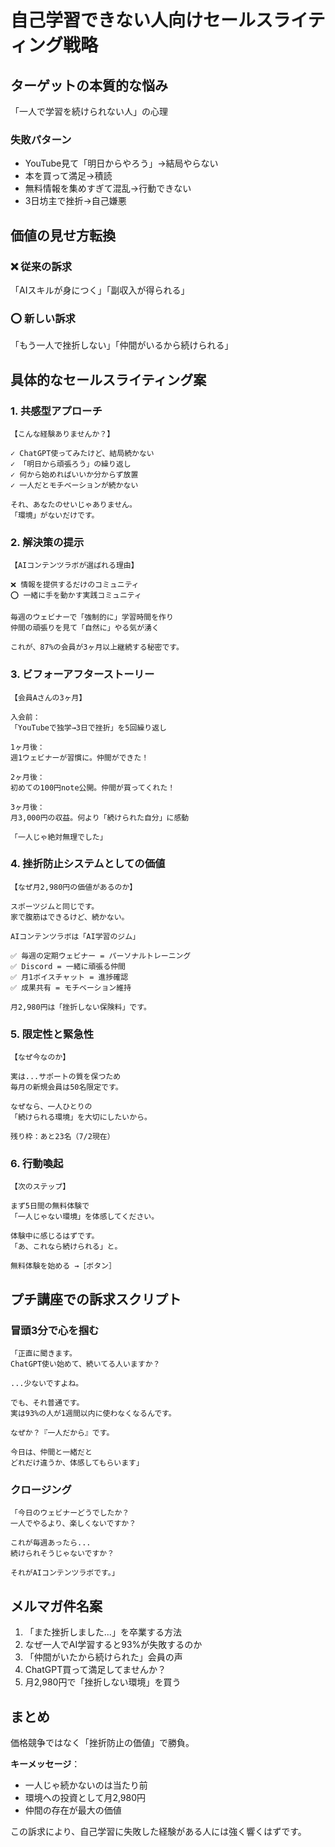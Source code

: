 # 自己学習できない人向けセールスライティング戦略

## ターゲットの本質的な悩み
「一人で学習を続けられない人」の心理

### 失敗パターン
- YouTube見て「明日からやろう」→結局やらない
- 本を買って満足→積読
- 無料情報を集めすぎて混乱→行動できない
- 3日坊主で挫折→自己嫌悪

## 価値の見せ方転換

### ❌ 従来の訴求
「AIスキルが身につく」「副収入が得られる」

### ⭕ 新しい訴求
「もう一人で挫折しない」「仲間がいるから続けられる」

## 具体的なセールスライティング案

### 1. 共感型アプローチ

```
【こんな経験ありませんか？】

✓ ChatGPT使ってみたけど、結局続かない
✓ 「明日から頑張ろう」の繰り返し
✓ 何から始めればいいか分からず放置
✓ 一人だとモチベーションが続かない

それ、あなたのせいじゃありません。
「環境」がないだけです。
```

### 2. 解決策の提示

```
【AIコンテンツラボが選ばれる理由】

❌ 情報を提供するだけのコミュニティ
⭕ 一緒に手を動かす実践コミュニティ

毎週のウェビナーで「強制的に」学習時間を作り
仲間の頑張りを見て「自然に」やる気が湧く

これが、87%の会員が3ヶ月以上継続する秘密です。
```

### 3. ビフォーアフターストーリー

```
【会員Aさんの3ヶ月】

入会前：
「YouTubeで独学→3日で挫折」を5回繰り返し

1ヶ月後：
週1ウェビナーが習慣に。仲間ができた！

2ヶ月後：
初めての100円note公開。仲間が買ってくれた！

3ヶ月後：
月3,000円の収益。何より「続けられた自分」に感動

「一人じゃ絶対無理でした」
```

### 4. 挫折防止システムとしての価値

```
【なぜ月2,980円の価値があるのか】

スポーツジムと同じです。
家で腹筋はできるけど、続かない。

AIコンテンツラボは「AI学習のジム」

✅ 毎週の定期ウェビナー = パーソナルトレーニング
✅ Discord = 一緒に頑張る仲間
✅ 月1ボイスチャット = 進捗確認
✅ 成果共有 = モチベーション維持

月2,980円は「挫折しない保険料」です。
```

### 5. 限定性と緊急性

```
【なぜ今なのか】

実は...サポートの質を保つため
毎月の新規会員は50名限定です。

なぜなら、一人ひとりの
「続けられる環境」を大切にしたいから。

残り枠：あと23名（7/2現在）
```

### 6. 行動喚起

```
【次のステップ】

まず5日間の無料体験で
「一人じゃない環境」を体感してください。

体験中に感じるはずです。
「あ、これなら続けられる」と。

無料体験を始める →［ボタン］
```

## プチ講座での訴求スクリプト

### 冒頭3分で心を掴む

```
「正直に聞きます。
ChatGPT使い始めて、続いてる人いますか？

...少ないですよね。

でも、それ普通です。
実は93%の人が1週間以内に使わなくなるんです。

なぜか？『一人だから』です。

今日は、仲間と一緒だと
どれだけ違うか、体感してもらいます」
```

### クロージング

```
「今日のウェビナーどうでしたか？
一人でやるより、楽しくないですか？

これが毎週あったら...
続けられそうじゃないですか？

それがAIコンテンツラボです。」
```

## メルマガ件名案

1. 「また挫折しました...」を卒業する方法
2. なぜ一人でAI学習すると93%が失敗するのか
3. 「仲間がいたから続けられた」会員の声
4. ChatGPT買って満足してませんか？
5. 月2,980円で「挫折しない環境」を買う

## まとめ

価格競争ではなく「挫折防止の価値」で勝負。

**キーメッセージ**：
- 一人じゃ続かないのは当たり前
- 環境への投資として月2,980円
- 仲間の存在が最大の価値

この訴求により、自己学習に失敗した経験がある人には強く響くはずです。